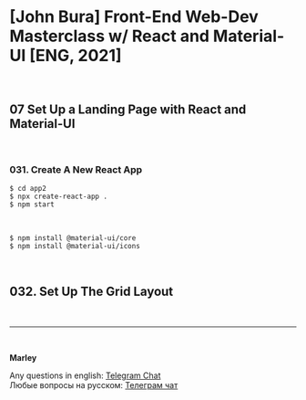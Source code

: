 # [John Bura] Front-End Web-Dev Masterclass w/ React and Material-UI [ENG, 2021]

<br/>

## 07 Set Up a Landing Page with React and Material-UI

<br/>

### 031. Create A New React App

    $ cd app2
    $ npx create-react-app .
    $ npm start

<br/>

    $ npm install @material-ui/core
    $ npm install @material-ui/icons

<br/>

## 032. Set Up The Grid Layout

<br/>

---

<br/>

**Marley**

Any questions in english: <a href="https://jsdev.org/chat/">Telegram Chat</a>  
Любые вопросы на русском: <a href="https://jsdev.ru/chat/">Телеграм чат</a>
